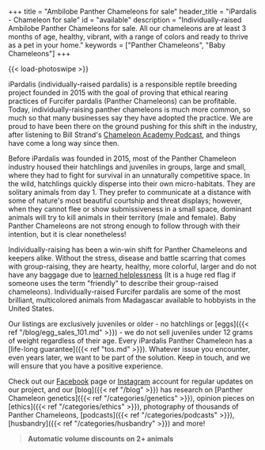 +++
title = "Ambilobe Panther Chameleons for sale"
header_title = "iPardalis - Chameleon for sale"
id = "available"
description = "Individually-raised Ambilobe Panther Chameleons for sale. All our chameleons are at least 3 months of age, healthy, vibrant, with a range of colors and ready to thrive as a pet in your home."
keywords = ["Panther Chameleons", "Baby Chameleons"]
+++

{{< load-photoswipe >}}

iPardalis (individually-raised pardalis) is a responsible reptile breeding project founded in 2015 with the goal of proving that ethical rearing practices of Furcifer pardalis (Panther Chameleons) can be profitable. Today, individually-raising panther chameleons is much more common, so much so that many businesses say they have adopted the practice. We are proud to have been there on the ground pushing for this shift in the industry, after listening to Bill Strand's [Chameleon Academy Podcast](https://chameleonacademy.com/podcasts/), and things have come a long way since then.

Before iPardalis was founded in 2015, most of the Panther Chameleon industry housed their hatchlings and juveniles in groups, large and small, where they had to fight for survival in an unnaturally competitive space. In the wild, hatchlings quickly disperse into their own micro-habitats. They are solitary animals from day 1. They prefer to communicate at a distance with some of nature's most beautiful courtship and threat displays; however, when they cannot flee or show submissiveness in a small space, dominant animals will try to kill animals in their territory (male and female). Baby Panther Chameleons are not strong enough to follow through with their intention, but it is clear nonetheless! 

Individually-raising has been a win-win shift for Panther Chameleons and keepers alike. Without the stress, disease and battle scarring that comes with group-raising, they are hearty, healthy, more colorful, larger and do not have any baggage due to [learned helplessness](https://en.wikipedia.org/wiki/Learned_helplessness) (It is a huge red flag if someone uses the term "friendly" to describe their group-raised chameleons). Individually-raised Furcifer pardalis are some of the most brilliant, multicolored animals from Madagascar available to hobbyists in the United States.

Our listings are exclusively juveniles or older - no hatchlings or [eggs]({{< ref "/blog/egg_sales_101.md" >}}) - we do not sell juveniles under 12 grams of weight regardless of their age. Every iPardalis Panther Chameleon has a [life-long guarantee]({{< ref "tos.md" >}}). Whatever issue you encounter, even years later, we want to be part of the solution. Keep in touch, and we will ensure that you have a positive experience.

Check out our [Facebook](https://www.facebook.com/jonmarkhill) page or [Instagram](https://www.instagram.com/ipardalis/) account for regular updates on our project, and our [blog]({{< ref "/blog" >}}) has research on [Panther Chameleon genetics]({{< ref "/categories/genetics" >}}), opinion pieces on [ethics]({{< ref "/categories/ethics" >}}), photography of thousands of Panther Chameleons, [podcasts]({{< ref "/categories/podcasts" >}}), [husbandry]({{< ref "/categories/husbandry" >}}) and more!  

> **Automatic volume discounts on 2+ animals**

